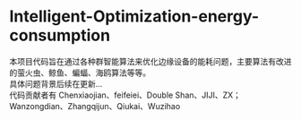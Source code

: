 # Intelligent-Optimization-energy-consumption
本项目代码旨在通过各种群智能算法来优化边缘设备的能耗问题，主要算法有改进的萤火虫、鲸鱼、蝙蝠、海鸥算法等等。    
具体问题背景后续在更新...     
代码贡献者有   Chenxiaojian、feifeiei、Double Shan、JIJI、ZX；   Wanzongdian、Zhangqijun、Qiukai、Wuzihao
